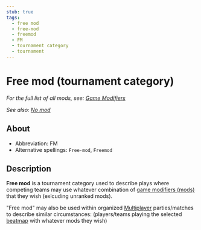 ```yaml
---
stub: true
tags:
  - free mod
  - free-mod
  - freemod
  - FM
  - tournament category
  - tournament
---
```


# Free mod (tournament category)

*For the full list of all mods, see: [Game Modifiers](/wiki/Game_Modifiers)*

*See also: [No mod](/wiki/Game_Modifiers/No_mod)*

## About

- Abbreviation: FM
- Alternative spellings: `Free-mod`, `Freemod`

## Description

**Free mod** is a tournament category used to describe plays where competing teams may use whatever combination of [game modifiers (mods)](/wiki/Game_Modifiers) that they wish (exlcuding unranked mods). <!--more information needed-->

"Free mod" may also be used within organized [Multiplayer](<!---->) parties/matches to describe similar circumstances: (players/teams playing the selected [beatmap](/wiki/Beatmaps) with whatever mods they wish)
